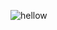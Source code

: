 ![hellow](https://cdn.battlemetrics.com/b/horizontal500x80px/2620877.png?foreground=%23EEEEEE&background=%23222222&lines=%23333333&linkColor=%231185ec&chartColor=%23FF0700)
